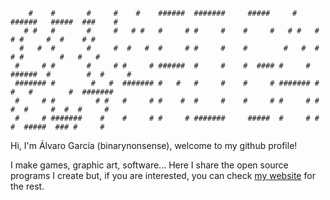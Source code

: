 ```
    #    #       #     #    #    ######  #######     #####     #    ######   #####  ###    #    
   # #   #       #     #   # #   #     # #     #    #     #   # #   #     # #     #  #    # #   
  #   #  #       #     #  #   #  #     # #     #    #        #   #  #     # #        #   #   #  
 #     # #       #     # #     # ######  #     #    #  #### #     # ######  #        #  #     # 
 ####### #        #   #  ####### #   #   #     #    #     # ####### #   #   #        #  ####### 
 #     # #         # #   #     # #    #  #     #    #     # #     # #    #  #     #  #  #     # 
 #     # #######    #    #     # #     # #######     #####  #     # #     #  #####  ### #     #
```
Hi, I'm Álvaro García (binarynonsense), welcome to my github profile!

I make games, graphic art, software... Here I share the open source programs I create but, if you are interested, you can check [my website](https://www.binarynonsense.com/) for the rest.
